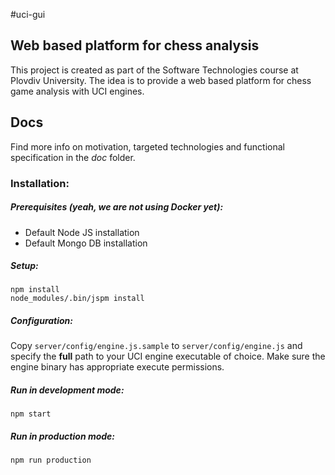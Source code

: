 #uci-gui
## Web based platform for chess analysis ##

This project is created as part of the Software Technologies course at Plovdiv University. The idea is to provide a web based platform for chess game analysis with UCI engines.

## Docs ##
Find more info on motivation, targeted technologies and functional specification in the *doc* folder.

### Installation: ###
##### Prerequisites (yeah, we are not using Docker yet): #####
- Default Node JS installation
- Default Mongo DB installation

##### Setup: #####
```
npm install
node_modules/.bin/jspm install
```

##### Configuration: #####
Copy `server/config/engine.js.sample` to `server/config/engine.js` and specify the **full** path to your UCI engine executable of choice. Make sure the engine binary has appropriate execute permissions.

##### Run in development mode: #####
```
npm start
```

##### Run in production mode: #####
```
npm run production
```
